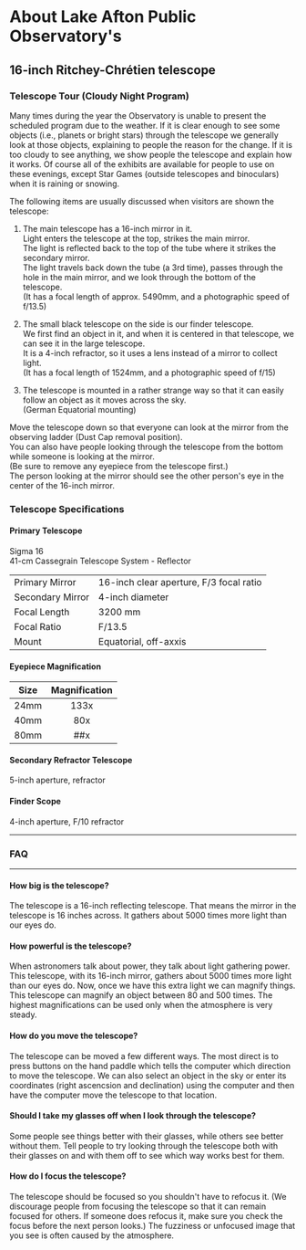 
# About Lake Afton Public Observatory's

## 16-inch Ritchey-Chrétien telescope

### Telescope Tour (Cloudy Night Program)
Many times during the year the Observatory is unable to present the scheduled program due to the weather. If it is clear enough to see some objects (i.e., planets or bright stars) through the telescope we generally look at those objects, explaining to people the reason for the change. If it is too cloudy to see anything, we show people the telescope and explain how it works. Of course all of the exhibits are available for people to use on these evenings, except Star Games (outside telescopes and binoculars) when it is raining or snowing.

The following items are usually discussed when visitors are shown the telescope:

1. The main telescope has a 16-inch mirror in it. 
<br>Light enters the telescope at the top, strikes the main mirror. 
<br>The light is reflected back to the top of the tube where it strikes the secondary mirror. 
<br>The light travels back down the tube (a 3rd time), passes through the hole in the main mirror, and we look through the bottom of the telescope. <br>(It has a focal length of approx. 5490mm, and a photographic speed of f/13.5)

2. The small black telescope on the side is our finder telescope. 
<br>We first find an object in it, and when it is centered in that telescope, we can see it in the large telescope. 
<br>It is a 4-inch refractor, so it uses a lens instead of a mirror to collect light. 
<br>(It has a focal length of 1524mm, and a photographic speed of f/15)

3. The telescope is mounted in a rather strange way so that it can easily follow an object as it moves across the sky. 
<br>(German Equatorial mounting)

Move the telescope down so that everyone can look at the mirror from the observing ladder (Dust Cap removal position). 
<br>You can also have people looking through the telescope from the bottom while someone is looking at the mirror. 
<br>(Be sure to remove any eyepiece from the telescope first.) 
<br>The person looking at the mirror should see the other person's eye in the center of the 16-inch mirror.

### Telescope Specifications

#### Primary Telescope 
Sigma 16 <br>
41-cm Cassegrain Telescope System - Reflector

|                |         |
|----------------|:--------|
| Primary Mirror | 16-inch clear aperture, F/3 focal ratio |
| Secondary Mirror | 4-inch diameter |
| Focal Length   | 3200 mm |
| Focal Ratio    | F/13.5 |
| Mount          | Equatorial, off-axxis |

#### Eyepiece Magnification

| Size           | Magnification  |
|----------------|:--------------:|
| 24mm           | 133x           |
| 40mm           | 80x            |
| 80mm           | ##x            |

#### Secondary Refractor Telescope
5-inch aperture, refractor

#### Finder Scope
4-inch aperture, F/10 refractor

---
### FAQ
---

#### How big is the telescope? 
The telescope is a 16-inch reflecting telescope. That means the mirror in the telescope is 16 inches across. It gathers about 5000 times more light than our eyes do.

#### How powerful is the telescope? 
When astronomers talk about power, they talk about light gathering power. This telescope, with its 16-inch mirror, gathers about 5000 times more light than our eyes do. Now, once we have this extra light we can magnify things. This telescope can magnify an object between 80 and 500 times. The highest magnifications can be used only when the atmosphere is very steady.

#### How do you move the telescope? 
The telescope can be moved a few different ways. The most direct is to press buttons on the hand paddle which tells the computer which direction to move the telescope. We can also select an object in the sky or enter its coordinates (right ascencsion and declination) using the computer and then have the computer move the telescope to that location.

#### Should I take my glasses off when I look through the telescope? 
Some people see things better with their glasses, while others see better without them. Tell people to try looking through the telescope both with their glasses on and with them off to see which way works best for them. 

#### How do I focus the telescope? 
The telescope should be focused so you shouldn't have to refocus it. (We discourage people from focusing the telescope so that it can remain focused for others. If someone does refocus it, make sure you check the focus before the next person looks.) The fuzziness or unfocused image that you see is often caused by the atmosphere.